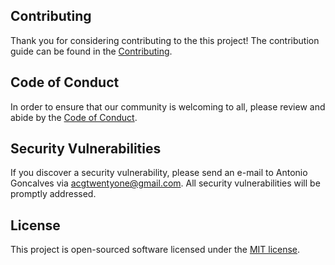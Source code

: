 ## Contributing

Thank you for considering contributing to the this project! The contribution guide can be found in the [Contributing](CONTRIBUTING). 

## Code of Conduct

In order to ensure that our community is welcoming to all, please review and abide by the [Code of Conduct](CODE_OF_CONDUCT).

## Security Vulnerabilities

If you discover a security vulnerability, please send an e-mail to Antonio Goncalves via [acgtwentyone@gmail.com](acgtwentyone@gmail.com). All security vulnerabilities will be promptly addressed.

## License

This project is open-sourced software licensed under the [MIT license](https://opensource.org/licenses/MIT).
